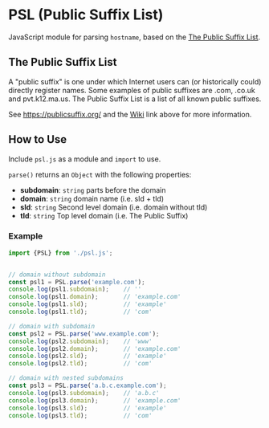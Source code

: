 # PSL (Public Suffix List)
JavaScript module for parsing `hostname`, based on the [The Public Suffix List](https://github.com/publicsuffix/list).

## The Public Suffix List

A "public suffix" is one under which Internet users can (or historically could) directly register names. Some examples of public suffixes are .com, .co.uk and pvt.k12.ma.us. The Public Suffix List is a list of all known public suffixes.

See https://publicsuffix.org/ and the [Wiki](https://github.com/publicsuffix/list/wiki) link above for more information.

## How to Use

Include `psl.js` as a module and `import` to use.

`parse()` returns an `Object` with the following properties:

- **subdomain**: `string` parts before the domain
- **domain**: `string` domain name (i.e. sld + tld)
- **sld**: `string` Second level domain (i.e. domain without tld)
- **tld**: `string` Top level domain (i.e. The Public Suffix)


### Example
```js
import {PSL} from './psl.js';


// domain without subdomain
const psl1 = PSL.parse('example.com');
console.log(psl1.subdomain);    // ''
console.log(psl1.domain);       // 'example.com'
console.log(psl1.sld);          // 'example'
console.log(psl1.tld);          // 'com'

// domain with subdomain
const psl2 = PSL.parse('www.example.com');
console.log(psl2.subdomain);    // 'www'
console.log(psl2.domain);       // 'example.com'
console.log(psl2.sld);          // 'example'
console.log(psl2.tld);          // 'com'

// domain with nested subdomains
const psl3 = PSL.parse('a.b.c.example.com');
console.log(psl3.subdomain);    // 'a.b.c'
console.log(psl3.domain);       // 'example.com'
console.log(psl3.sld);          // 'example'
console.log(psl3.tld);          // 'com'
```
